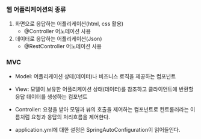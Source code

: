 ### 웹 어플리케이션의 종류
1. 화면으로 응답하는 어플리케이션(html, css 활용)
   - @Controller 어노테이션 사용
2. 데이터로 응답하는 어플리케이션(Json)
   - @RestController 어노테이션 사용

### MVC
- Model: 어플리케이션 상테(데이터)나 비즈니스 로직을 제공하는 컴포넌트
- View: 모델이 보유한 어플리케이션 상태(데이터)를 참조하고 클라이언트에 반환할 응답 데이터를
  생성하는 컴포넌트
- Controller: 요청을 받아 모델과 뷰의 호출을 제어하는 컴포넌트로 컨트롤러라는 이름처럼 
  요청과 응답의 처리흐름을 제어한다.

- application.yml에 대한 설정은 SpringAutoConfiguration이 읽어들인다.